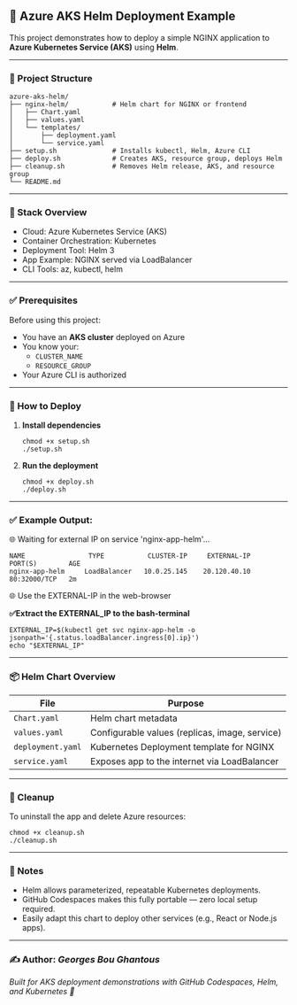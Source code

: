 ## 🚀 Azure AKS Helm Deployment Example

This project demonstrates how to deploy a simple NGINX application to **Azure Kubernetes Service (AKS)** using **Helm**.

---

### 📁 Project Structure

```
azure-aks-helm/
├── nginx-helm/           # Helm chart for NGINX or frontend
│   ├── Chart.yaml
│   ├── values.yaml
│   └── templates/
│       ├── deployment.yaml
│       └── service.yaml
├── setup.sh              # Installs kubectl, Helm, Azure CLI
├── deploy.sh             # Creates AKS, resource group, deploys Helm
├── cleanup.sh            # Removes Helm release, AKS, and resource group
└── README.md
```

---

### 🧰 Stack Overview
- Cloud: Azure Kubernetes Service (AKS)
- Container Orchestration: Kubernetes
- Deployment Tool: Helm 3
- App Example: NGINX served via LoadBalancer
- CLI Tools: az, kubectl, helm

---

### ✅ Prerequisites

Before using this project:

- You have an **AKS cluster** deployed on Azure
- You know your:
  - `CLUSTER_NAME`
  - `RESOURCE_GROUP`
- Your Azure CLI is authorized

---

### 🚀 How to Deploy

1. **Install dependencies**
   ```
   chmod +x setup.sh
   ./setup.sh
   ```

2. **Run the deployment**
   ```
   chmod +x deploy.sh
   ./deploy.sh
   ```
---
### ✅ Example Output:
🌐 Waiting for external IP on service 'nginx-app-helm'...
```
NAME                TYPE           CLUSTER-IP     EXTERNAL-IP     PORT(S)        AGE
nginx-app-helm     LoadBalancer   10.0.25.145    20.120.40.10    80:32000/TCP   2m
```


🌐 Use the EXTERNAL-IP in the web-browser 

**✅Extract the EXTERNAL_IP to the bash-terminal**
```
EXTERNAL_IP=$(kubectl get svc nginx-app-helm -o jsonpath='{.status.loadBalancer.ingress[0].ip}')
echo "$EXTERNAL_IP"
```
---

### 📦 Helm Chart Overview

| File | Purpose |
|------|---------|
| `Chart.yaml` | Helm chart metadata |
| `values.yaml` | Configurable values (replicas, image, service) |
| `deployment.yaml` | Kubernetes Deployment template for NGINX |
| `service.yaml` | Exposes app to the internet via LoadBalancer |

---

### 🧹 Cleanup

To uninstall the app and delete Azure resources:
   ```
   chmod +x cleanup.sh
   ./cleanup.sh
   ```

---

### 📌 Notes

- Helm allows parameterized, repeatable Kubernetes deployments.
- GitHub Codespaces makes this fully portable — zero local setup required.
- Easily adapt this chart to deploy other services (e.g., React or Node.js apps).

---

### ✍️ Author: *Georges Bou Ghantous*
*Built for AKS deployment demonstrations with GitHub Codespaces, Helm, and Kubernetes 💙*